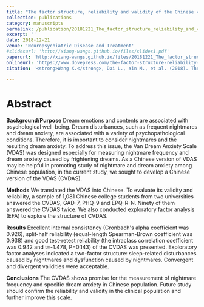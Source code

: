 ```yaml
---
title: "The factor structure, reliability and validity of the Chinese version of the Van Dream Anxiety Scale"
collection: publications
category: manuscripts
permalink: /publication/20181221_The_factor_structure_reliability_and_validity_of_the_Chinese_version_of_the_VDAS       
excerpt: ''
date: 2018-12-21
venue: 'Neuropsychiatric Disease and Treatment'
#slidesurl: 'http://xiang-wangs.github.io/files/slides1.pdf'
paperurl: 'http://xiang-wangs.github.io/files/20181221_The_factor_structure_reliability_and_validity_of_the_Chinese_version_of_the_VDAS'
onlineurl: 'https://www.dovepress.com/the-factor-structure-reliability-and-validity-of-the-chinese-version-o-peer-reviewed-fulltext-article-NDT'      
citation: '<strong>Wang X.</strong>, Dai L., Yin M., et al. (2018). The factor structure, reliability and validity of the Chinese version of the Van Dream Anxiety Scale. <i>Neuropsychiatric Disease and Treatment</i>. 15:57-67.' 

---
```


Abstract
======
<strong>Background/Purpose</strong> 
Dream emotions and contents are associated with psychological well-being. Dream disturbances, such as frequent nightmares and dream anxiety, are associated with a variety of psychopathological conditions. Therefore, it is important to consider nightmares and the resulting dream anxiety. To address this issue, the Van Dream Anxiety Scale (VDAS) was designed especially for measuring nightmare frequency and dream anxiety caused by frightening dreams. As a Chinese version of VDAS may be helpful in promoting study of nightmare and dream anxiety among Chinese population, in the current study, we sought to develop a Chinese version of the VDAS (CVDAS).

<strong>Methods</strong>
We translated the VDAS into Chinese. To evaluate its validity and reliability, a sample of 1,081 Chinese college students from two universities answered the CVDAS, GAD-7, PHQ-9 and EPQ-R-N. Ninety of them answered the CVDAS twice. We also conducted exploratory factor analysis (EFA) to explore the structure of CVDAS.
 
<strong>Results</strong> 
Excellent internal consistency (Cronbach's alpha coefficient was 0.926), split-half reliability (equal-length Spearman-Brown coefficient was 0.938) and good test-retest reliability (the intraclass correlation coefficient was 0.942 and t=-1.478, P=0.143) of the CVDAS was presented. Exploratory factor analyses indicated a two-factor structure: sleep-related disturbances caused by nightmares and dysfunction caused by nightmares. Convergent and divergent validities were acceptable.
 
<strong>Conclusions</strong>
The CVDAS shows promise for the measurement of nightmare frequency and specific dream anxiety in Chinese population. Future study should confirm the reliability and validity in the clinical population and further improve this scale.

